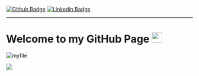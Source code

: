 <div> 
   
   
 </div>
  


[![Github Badge](https://img.shields.io/badge/-Github-FFE4C4?style=quare&labelColor=FFE4C4&logo=Github&logoColor=white&link=link)](https://github.com/kubrakll) 
[![Linkedin Badge](https://img.shields.io/badge/-Linkedin-DCDCDC?style=flat-quare&labelColor=DCDCDC&logo=linkedin&logoColor=white&link=link)](https://www.linkedin.com/in/kübra-kiliç/)
<hr>




<h1 hizalama="merkez">
  Welcome to my GitHub Page
  <img src="https://media.giphy.com/media/hvRJCLFzcasrR4ia7z/giphy.gif" width="28"></h1>

![myfile](https://i.pinimg.com/originals/06/60/ef/0660efe82fa3da42ed56eef013171835.gif)


<a href="https://github.com/nslhnatasvr/github-profile-views-counter">
    <img src="https://komarev.com/ghpvc/?username=kubrakll">
</a>
